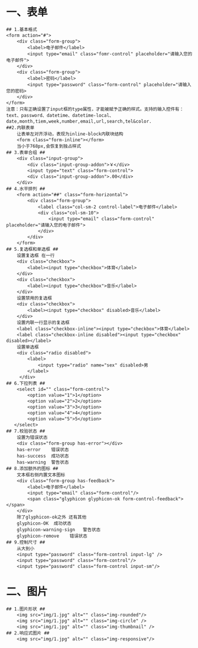 # 一、表单 #
	## 1.基本格式 
	<form action="#">
		<div class="form-group">
			<label>电子邮件</label>
			<input type="email" class="fomr-control" placeholder="请输入您的电子邮件">
		</div>
		<div class="form-group">
			<label>密码</label>
			<input type="password" class="form-control" placeholder="请输入您的密码>
		</div>
	</form>
	注意：只有正确设置了input框的type属性，才能被赋予正确的样式。支持的输入控件有：text、password、datetime、datetime-local、date,month,tiem,week,number,email,url,search,tel&color.
	##2.内联表单
		让表单左对齐浮动，表现为inline-block内联块结构
		<form class="form-inline"></form>  
		当小于768px,会恢复到独占样式
	## 3.表单合组 ##
		<div class="input-group">
			<div class="input-group-addon">￥</div>
			<input type="text" class="form-control">
			<div class="input-group-addon">.00</div>
		</div>
	## 4.水平排列 ##
		<form action="##" class="form-horizontal">
			<div class="form-group">
				<label class="col-sm-2 control-label">电子邮件</label>
				<div class="col-sm-10">
					<input type="email" class="form-control" placeholder="请输入您的电子邮件">
				</div>
			</div>
		</form>
	## 5.复选框和单选框 ##
		设置复选框 在一行
		<div class="checkbox">
			<label><input type="checkbox">体育</label>
		</div>
		<div class="checkbox">
			<label><input type="checkbox">音乐</label>
		</div>
		设置禁用的复选框
		<div class="checkbox">
			<label><input type="checkbox" disabled>音乐</label>
		</div>
	    设置内联一行显示的复选框
		<label class="checkbox-inline"><input type="checkbox">体育</label>
	    <label class="checkbox-inline disabled"><input type="checkbox" disabled></label>
		设置单选框
		<div class="radio disabled">
			<label>
				<input type="radio" name="sex" disabled>男
			</label>
	     </div>
	## 6.下拉列表 ##
		<select id="" class="form-control">
			<option value="1">1</option>
			<option value="2">2</option>
			<option value="3">3</option>
			<option value="4">4</option>
			<option value="5">5</option>
	   </select>
	## 7.校验状态 ##
		设置为错误状态
		<div class="form-group has-error"></div>
		has-error    错误状态
		has-success  成功状态
		has-warning  警告状态
	## 8.添加额外的图标 ##
		文本框右侧内置文本图标
		<div class="form-group has-feedback">
		    <label>电子邮件</label>
		    <input type="email" class="form-control"/>
		    <span class="glyphicon glyphicon-ok form-control-feedback"></span>
		</div>
		除了glyphicon-ok之外 还有其他
		glyphicon-OK  成功状态
		glyphicon-warning-sign   警告状态
		glyphicon-remove    错误状态
	## 9.控制尺寸 ##
		从大到小
		<input type="password" class="form-control input-lg" />
		<input type="password" class="form-control"/>
		<input type="password" class="form-control input-sm"/>
# 二、图片 #
	## 1.图片形状 ##
		<img src="img/1.jpg" alt="" class="img-rounded"/>
		<img src="img/1.jpg" alt="" class="img-circle" />
		<img src="img/1.jpg" alt="" class="img-thumbnail" />
	## 2.响应式图片 ##
		<img src="img/1.jpg" alt="" class="img-responsive"/>


